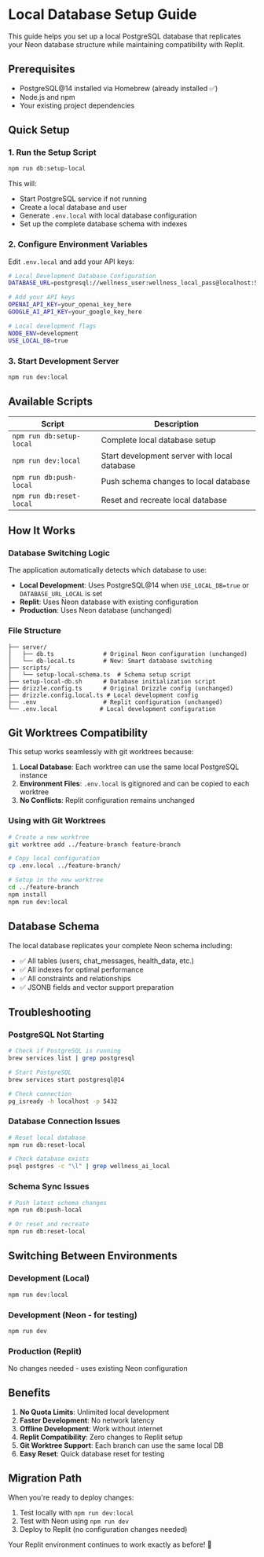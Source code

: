 # Local Database Setup Guide

This guide helps you set up a local PostgreSQL database that replicates your Neon database structure while maintaining compatibility with Replit.

## Prerequisites

- PostgreSQL@14 installed via Homebrew (already installed ✅)
- Node.js and npm
- Your existing project dependencies

## Quick Setup

### 1. Run the Setup Script

```bash
npm run db:setup-local
```

This will:
- Start PostgreSQL service if not running
- Create a local database and user
- Generate `.env.local` with local database configuration
- Set up the complete database schema with indexes

### 2. Configure Environment Variables

Edit `.env.local` and add your API keys:

```bash
# Local Development Database Configuration
DATABASE_URL=postgresql://wellness_user:wellness_local_pass@localhost:5432/wellness_ai_local

# Add your API keys
OPENAI_API_KEY=your_openai_key_here
GOOGLE_AI_API_KEY=your_google_key_here

# Local development flags
NODE_ENV=development
USE_LOCAL_DB=true
```

### 3. Start Development Server

```bash
npm run dev:local
```

## Available Scripts

| Script | Description |
|--------|-------------|
| `npm run db:setup-local` | Complete local database setup |
| `npm run dev:local` | Start development server with local database |
| `npm run db:push-local` | Push schema changes to local database |
| `npm run db:reset-local` | Reset and recreate local database |

## How It Works

### Database Switching Logic

The application automatically detects which database to use:

- **Local Development**: Uses PostgreSQL@14 when `USE_LOCAL_DB=true` or `DATABASE_URL_LOCAL` is set
- **Replit**: Uses Neon database with existing configuration
- **Production**: Uses Neon database (unchanged)

### File Structure

```
├── server/
│   ├── db.ts              # Original Neon configuration (unchanged)
│   └── db-local.ts        # New: Smart database switching
├── scripts/
│   └── setup-local-schema.ts  # Schema setup script
├── setup-local-db.sh      # Database initialization script
├── drizzle.config.ts      # Original Drizzle config (unchanged)
├── drizzle.config.local.ts # Local development config
├── .env                   # Replit configuration (unchanged)
└── .env.local            # Local development configuration
```

## Git Worktrees Compatibility

This setup works seamlessly with git worktrees because:

1. **Local Database**: Each worktree can use the same local PostgreSQL instance
2. **Environment Files**: `.env.local` is gitignored and can be copied to each worktree
3. **No Conflicts**: Replit configuration remains unchanged

### Using with Git Worktrees

```bash
# Create a new worktree
git worktree add ../feature-branch feature-branch

# Copy local configuration
cp .env.local ../feature-branch/

# Setup in the new worktree
cd ../feature-branch
npm install
npm run dev:local
```

## Database Schema

The local database replicates your complete Neon schema including:

- ✅ All tables (users, chat_messages, health_data, etc.)
- ✅ All indexes for optimal performance
- ✅ All constraints and relationships
- ✅ JSONB fields and vector support preparation

## Troubleshooting

### PostgreSQL Not Starting

```bash
# Check if PostgreSQL is running
brew services list | grep postgresql

# Start PostgreSQL
brew services start postgresql@14

# Check connection
pg_isready -h localhost -p 5432
```

### Database Connection Issues

```bash
# Reset local database
npm run db:reset-local

# Check database exists
psql postgres -c "\l" | grep wellness_ai_local
```

### Schema Sync Issues

```bash
# Push latest schema changes
npm run db:push-local

# Or reset and recreate
npm run db:reset-local
```

## Switching Between Environments

### Development (Local)
```bash
npm run dev:local
```

### Development (Neon - for testing)
```bash
npm run dev
```

### Production (Replit)
No changes needed - uses existing Neon configuration

## Benefits

1. **No Quota Limits**: Unlimited local development
2. **Faster Development**: No network latency
3. **Offline Development**: Work without internet
4. **Replit Compatibility**: Zero changes to Replit setup
5. **Git Worktree Support**: Each branch can use the same local DB
6. **Easy Reset**: Quick database reset for testing

## Migration Path

When you're ready to deploy changes:

1. Test locally with `npm run dev:local`
2. Test with Neon using `npm run dev` 
3. Deploy to Replit (no configuration changes needed)

Your Replit environment continues to work exactly as before! 🎉